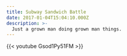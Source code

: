 ```yaml
---
title: Subway Sandwich Battle
date: 2017-01-04T15:04:10.000Z
description: >-
  Just a grown man doing grown man things.
---
```


{{< youtube Gsod1Py51FM >}}